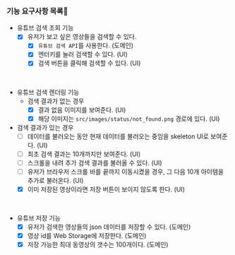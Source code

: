 ### 기능 요구사항 목록🎯

- 유튜브 검색 조회 기능
  - [x] 유저가 보고 싶은 영상들을 검색할 수 있다.
    - [x] `유튜브 검색 API`를 사용한다. (도메인)
    - [x] 엔터키를 눌러 검색할 수 있다. (UI)
    - [x] 검색 버튼을 클릭해 검색할 수 있다. (UI)

<br>
  
- 유튜브 검색 렌더링 기능  
  - 검색 결과가 없는 경우
    - [x] 결과 없음 이미지를 보여준다. (UI)
    - [x] 해당 이미지는 `src/images/status/not_found.png` 경로에 있다. (UI)

- 검색 결과가 있는 경우
  - [ ] 데이터를 불러오는 동안 현재 데이터를 불러오는 중임을 skeleton UI로 보여준다. (UI)
  - [ ] 최초 검색 결과는 10개까지만 보여준다. (UI)
  - [ ] 스크롤을 내려 추가 검색 결과를 불러올 수 있다. (UI)
  - [ ] 유저가 브라우저 스크롤 바를 끝까지 이동시켰을 경우, 그 다음 10개 아이템을 추가로 불러온다. (UI)
  - [x] 이미 저장된 영상이라면 저장 버튼이 보이지 않도록 한다. (UI)

<br>

- 유튜브 저장 기능
  - [x] 유저가 검색한 영상들의 json 데이터를 저장할 수 있다. (도메인)
  - [x] 영상 id를 Web Storage에 저장한다. (도메인)
  - [x] 저장 가능한 최대 동영상의 갯수는 100개이다. (도메인)
